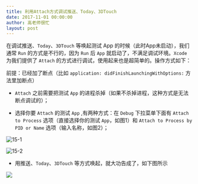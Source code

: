 ```yaml
---
title: 利用Attach方式调试推送、Today、3DTouch
date: 2017-11-01 00:00:00
author: 高老师很忙
layout: post
---
```


在调试推送、`Today`、`3DTouch` 等唤起测试 App 的时候（此时App未启动），我们通常 `Run` 的方式是不行的，因为 `Run` 后 `App` 就启动了，不满足调试环境。`Xcode` 为我们提供了 `Attach` 的方式进行调试，使用起来也是超简单的。操作方式如下：

前提：已经加了断点（比如 `application: didFinishLaunchingWithOptions:` 方法里加断点）

* `Attach` 之前需要把测试 `App` 的进程杀掉（如果不杀掉进程，这种方式是无法断点调试的）；

* 选择你要 `Attach` 的测试 `App` ,有两种方式：在 `Debug` 下拉菜单下面有 `Attach to Process` 选项（直接选择你的测试 `App`，如图1）和 `Attach to Process by PID or Name` 选项（输入名称，如图2）；

![15-1](https://github.com/southpeak/iOS-tech-set/blob/master/images/2017/11/15-1.jpg?raw=true)

![15-2](https://github.com/southpeak/iOS-tech-set/blob/master/images/2017/11/15-2.jpg?raw=true)

* 用推送、`Today`、`3DTouch` 等方式唤起，就大功告成了，如下图所示

![](https://github.com/southpeak/iOS-tech-set/blob/master/images/2017/11/15-2.jpg?raw=true)
